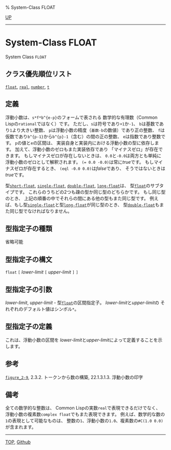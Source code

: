 % System-Class FLOAT

[UP](12.2.html)  

---

# System-Class **FLOAT**


System Class `FLOAT`


## クラス優先順位リスト

[`float`](12.2.float-system-class.html),
[`real`](12.2.real.html),
[`number`](12.2.number.html),
[`t`](4.4.t-system-class.html)


## 定義

浮動小数は、`s*f*b^{e-p}`のフォームで表される
数学的な有理数（Common Lispの`rational`ではなく）です。
ただし、`s`は符号であり`+1`か`-1`、
`b`は基数であり`1`より大きい整数、
`p`は浮動小数の精度（`基数-b`の数値）であり正の整数、
`f`は仮数であり`b^{p-1}`から`b^{p}-1`（含む）の間の正の整数、
`e`は指数であり整数です。
`p`の値と`e`の区間は、
実装自身と実装内における浮動小数の型に依存します。
加えて、浮動小数のゼロもまた実装依存であり
「マイナスゼロ」が存在できます。
もしマイナスゼロが存在しないときは、
`0.0`と`-0.0`は両方とも単純に浮動小数のゼロとして解釈されます。
`(= 0.0 -0.0)`は常に*true*です。
もしマイナスゼロが存在するとき、
`(eql -0.0 0.0)`は*false*であり、
そうではないときは*true*です。

型[`short-float`](12.2.short-float.html), [`single-float`](12.2.short-float.html),
[`double-float`](12.2.short-float.html), [`long-float`](12.2.short-float.html)は、
型[`float`](12.2.float-system-class.html)のサブタイプです。
これらのうちどの2つも疎の型か同じ型のどちらかです。
もし同じ型のとき、
上記の順番の中でそれらの間にある他の型もまた同じ型です。
例えば、もし型[`single-float`](12.2.short-float.html)と型[`long-float`](12.2.short-float.html)が同じ型のとき、
型[`double-float`](12.2.short-float.html)もまた同じ型でなければなりません。


## 型指定子の種類

省略可能


## 型指定子の構文

`float` `[` *lower-limit* `[` *upper-limit* `]` `]`


## 型指定子の引数

*lower-limit*, *upper-limit* -
型[`float`](12.2.float-system-class.html)の区間指定子。
*lower-limit*と*upper-limit*の
それぞれのデフォルト値はシンボル`*`。


## 型指定子の定義

これは、浮動小数の区間を
*lower-limit*と*upper-limit*によって定義することを示します。


## 参考

[`figure_2-9`](2.3.1.html),
2.3.2. トークンから数の構築,
22.1.3.1.3. 浮動小数の印字


## 備考

全ての数学的な整数は、
Common Lispの実数`real`で表現できるだけでなく、
浮動小数の複素数`complex float`でもまた表現できます。
例えば、数学的な数の`1`の表現として可能なものは、
整数の`1`、浮動小数の`1.0`、複素数の`#C(1.0 0.0)`が含まれます。


---
[TOP](index.html),  [Github](https://github.com/nptcl/npt-japanese)

